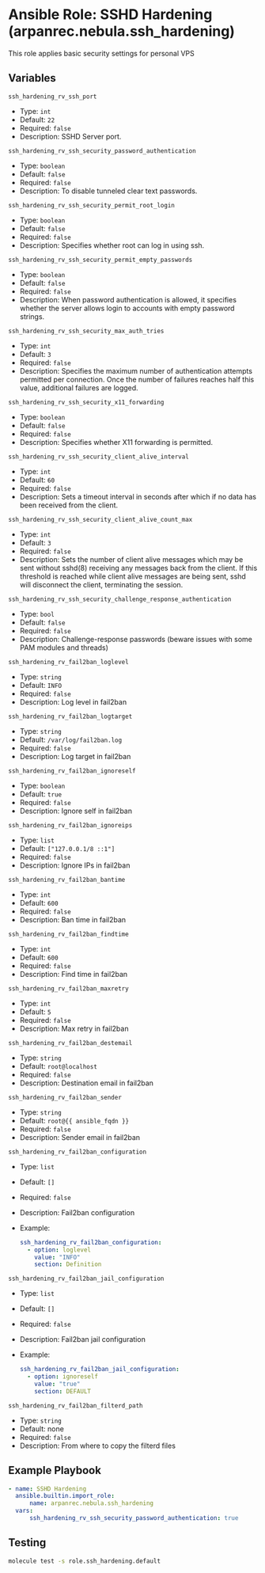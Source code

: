 # Ansible Role: SSHD Hardening (arpanrec.nebula.ssh_hardening)

This role applies basic security settings for personal VPS

## Variables

`ssh_hardening_rv_ssh_port`

- Type: `int`
- Default: `22`
- Required: `false`
- Description: SSHD Server port.

`ssh_hardening_rv_ssh_security_password_authentication`

- Type: `boolean`
- Default: `false`
- Required: `false`
- Description: To disable tunneled clear text passwords.

`ssh_hardening_rv_ssh_security_permit_root_login`

- Type: `boolean`
- Default: `false`
- Required: `false`
- Description: Specifies whether root can log in using ssh.

`ssh_hardening_rv_ssh_security_permit_empty_passwords`

- Type: `boolean`
- Default: `false`
- Required: `false`
- Description: When password authentication is allowed, it specifies whether the server allows login to accounts with empty password strings.

`ssh_hardening_rv_ssh_security_max_auth_tries`

- Type: `int`
- Default: `3`
- Required: `false`
- Description: Specifies the maximum number of authentication attempts permitted per connection. Once the number of failures reaches half this value, additional failures are logged.

`ssh_hardening_rv_ssh_security_x11_forwarding`

- Type: `boolean`
- Default: `false`
- Required: `false`
- Description: Specifies whether X11 forwarding is permitted.

`ssh_hardening_rv_ssh_security_client_alive_interval`

- Type: `int`
- Default: `60`
- Required: `false`
- Description: Sets a timeout interval in seconds after which if no data has been received from the client.

`ssh_hardening_rv_ssh_security_client_alive_count_max`

- Type: `int`
- Default: `3`
- Required: `false`
- Description: Sets the number of client alive messages which may be sent without sshd(8) receiving any messages back from the client. If this threshold is reached while client alive messages are being sent, sshd will disconnect the client, terminating the session.

`ssh_hardening_rv_ssh_security_challenge_response_authentication`

- Type: `bool`
- Default: `false`
- Required: `false`
- Description: Challenge-response passwords (beware issues with some PAM modules and threads)

`ssh_hardening_rv_fail2ban_loglevel`

- Type: `string`
- Default: `INFO`
- Required: `false`
- Description: Log level in fail2ban

`ssh_hardening_rv_fail2ban_logtarget`

- Type: `string`
- Default: `/var/log/fail2ban.log`
- Required: `false`
- Description: Log target in fail2ban

`ssh_hardening_rv_fail2ban_ignoreself`

- Type: `boolean`
- Default: `true`
- Required: `false`
- Description: Ignore self in fail2ban

`ssh_hardening_rv_fail2ban_ignoreips`

- Type: `list`
- Default: `["127.0.0.1/8 ::1"]`
- Required: `false`
- Description: Ignore IPs in fail2ban

`ssh_hardening_rv_fail2ban_bantime`

- Type: `int`
- Default: `600`
- Required: `false`
- Description: Ban time in fail2ban

`ssh_hardening_rv_fail2ban_findtime`

- Type: `int`
- Default: `600`
- Required: `false`
- Description: Find time in fail2ban

`ssh_hardening_rv_fail2ban_maxretry`

- Type: `int`
- Default: `5`
- Required: `false`
- Description: Max retry in fail2ban

`ssh_hardening_rv_fail2ban_destemail`

- Type: `string`
- Default: `root@localhost`
- Required: `false`
- Description: Destination email in fail2ban

`ssh_hardening_rv_fail2ban_sender`

- Type: `string`
- Default: `root@{{ ansible_fqdn }}`
- Required: `false`
- Description: Sender email in fail2ban

`ssh_hardening_rv_fail2ban_configuration`

- Type: `list`
- Default: `[]`
- Required: `false`
- Description: Fail2ban configuration
- Example:

  ```yaml
  ssh_hardening_rv_fail2ban_configuration:
    - option: loglevel
      value: "INFO"
      section: Definition
  ```

`ssh_hardening_rv_fail2ban_jail_configuration`

- Type: `list`
- Default: `[]`
- Required: `false`
- Description: Fail2ban jail configuration
- Example:

  ```yaml
  ssh_hardening_rv_fail2ban_jail_configuration:
    - option: ignoreself
      value: "true"
      section: DEFAULT
  ```

`ssh_hardening_rv_fail2ban_filterd_path`

- Type: `string`
- Default: none
- Required: `false`
- Description: From where to copy the filterd files
  
## Example Playbook

```yaml
- name: SSHD Hardening
  ansible.builtin.import_role:
      name: arpanrec.nebula.ssh_hardening
  vars:
      ssh_hardening_rv_ssh_security_password_authentication: true
```

## Testing

```bash
molecule test -s role.ssh_hardening.default
```
